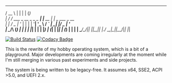 _____                        _           _   _             
/  __ \                      | |         | | (_)            
| /  \/ ___  _ __  _   _ _ __| |__   __ _| |_ _  ___  _ __  
| |    / _ \| '_ \| | | | '__| '_ \ / _` | __| |/ _ \| '_ \
| \__/\ (_) | | | | |_| | |  | |_) | (_| | |_| | (_) | | | |
\____/\___/|_| |_|\__,_|_|  |_.__/ \__,_|\__|_|\___/|_| |_|




[![Build Status](https://travis-ci.org/twrl/conurbation.svg?branch=taketwo)](https://travis-ci.org/twrl/conurbation) [![Codacy Badge](https://api.codacy.com/project/badge/Grade/55a91764f4734a4fb110e8277dade571)](https://www.codacy.com/app/twrl/conurbation?utm_source=github.com&amp;utm_medium=referral&amp;utm_content=twrl/conurbation&amp;utm_campaign=Badge_Grade)

This is the rewrite of my hobby operating system, which is a bit of a playground. Major developments are coming irregularly at the moment while I'm still merging in various past experiments and side projects.

The system is being written to be legacy-free. It assumes x64, SSE2, ACPI >5.0, and UEFI 2.x.

